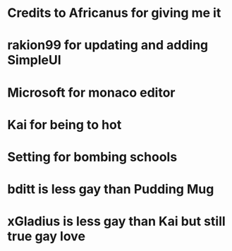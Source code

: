 # Credits to Africanus for giving me it
# rakion99 for updating and adding SimpleUI
# Microsoft for monaco editor
# Kai for being to hot
# Setting for bombing schools
# <Aspect> bditt is less gay than Pudding Mug
# xGladius is less gay than Kai but still true gay love